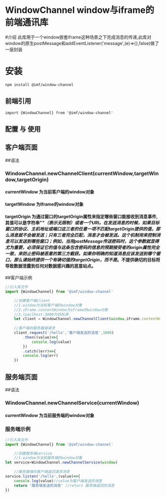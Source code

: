 # WindowChannel window与iframe的前端通讯库

#介绍
此库用于一个window嵌套iframe这种场景之下完成消息的传递,此库对window的原生postMessage和addEventListener('message',(e)=>{},false)做了一层封装

# 安装
```
npm install @imf/window-channel
```

## 前端引用
```
import {WindowChannel} from '@imf/window-channel'
```
## 配置 与 使用

## 客户端页面
##语法
### WindowChannel.newChannelClient(currentWindow,targetWindow,targetOrigin)
#### currentWindow  为当前客户端的window对象
#### targetWindow  为Iframe的window对象
#### targetOrigin  为通过窗口的targetOrigin属性来指定哪些窗口能接收到消息事件,其值可以是字符串"*"（表示无限制）或者一个URI。在发送消息的时候，如果目标窗口的协议、主机地址或端口这三者的任意一项不匹配targetOrigin提供的值，那么消息就不会被发送；只有三者完全匹配，消息才会被发送。这个机制用来控制消息可以发送到哪些窗口；例如，当用postMessage传送密码时，这个参数就显得尤为重要，必须保证它的值与这条包含密码的信息的预期接受者的origin属性完全一致，来防止密码被恶意的第三方截获。如果你明确的知道消息应该发送到哪个窗口，那么请始终提供一个有确切值的targetOrigin，而不是*。不提供确切的目标将导致数据泄露到任何对数据感兴趣的恶意站点。

##客户端示例
```typescript
//引入库文件
import {WindowChannel} from '@imf/window-channel'

    //创建客户端client
    //1.window为当前客户端的window对象
    //2.iFrame.contentWindow为iFrame的window对象
    //3.loaclhost:3000为目标源
    let client = WindowChannel.newChannelClient(window,iFrame.contentWindow,"*")
    
    //客户端向服务器端请求
    client.request('/hello','客户端发送的消息',1000)
        .then((value)=>{
            console.log(value)
        })
        .catch((err)=>{
        console.log(err)
    })


```
## 服务端页面
##语法
### WindowChannel.newChannelService(currentWindow)
#### currentWindow  为当前服务端的window对象

### 服务端示例
```typescript
//引入库文件
import {WindowChannel} from '@imf/window-channel'

    //创建服务端service
    //1.window为当前服务端的window对象
let service=WindowChannel.newChannelService(window)
    
    //服务器端向客户端返回请求消息
service.listen('/hello',(value)=>{
    console.log(value)//value为客户端发送的消息
    return '服务端发送的消息' //return 服务端返回的消息
})


```
